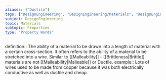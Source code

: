 ```yaml
---
aliases: ["Ductile"]
tags: ["DesignEngineering", "DesignEngineering/Materials", "DesignEngineering/Materials/Properties", "DesignEngineering/Materials/Properties/PropertyWords"]
subject: DesignEngineering
topic: Materials
subtopic: Properties
type: "Property Words"
---
```


definition:: The ability of a material to be drawn into a length of material with a certain cross-section. It often refers to the ability of a material to be stretched into a wire. Similar to [[Malleability]] - [[Brittleness|Brittle]] materials are not [[Malleability|Malleable]] or Ductile.
example:: Lots of wires used to be made from copper because it was both electrically conductive as well as ductile and cheap.